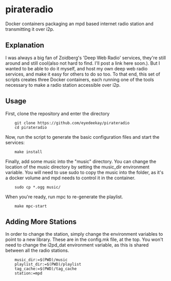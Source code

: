 # pirateradio

Docker containers packaging an mpd based internet radio station and transmitting
it over i2p.

## Explanation

I was always a big fan of Zoidberg's 'Deep Web Radio' services, they're still
around and still cool(also not hard to find. I'll post a link here soon.). But
I wanted to be able to do it myself, and host my own deep web radio services,
and make it easy for others to do so too. To that end, this set of scripts
creates three Docker containers, each running one of the tools necessary to make
a radio station accessible over i2p.

## Usage

First, clone the repository and enter the directory

        git clone https://github.com/eyedeekay/pirateradio
        cd pirateradio

Now, run the script to generate the basic configuration files and start the
services:

        make install

Finally, add some music into the "music" directory. You can change the location
of the music directory by setting the music_dir environment variable. You will
need to use sudo to copy the music into the folder, as it's a docker volume and
mpd needs to control it in the container.

        sudo cp *.ogg music/

When you're ready, run mpc to re-generate the playlist.

        make mpc-start

## Adding More Stations

In order to change the station, simply change the environment variables to point
to a new library. These are in the config.mk file, at the top. You won't need to
change the i2pd_dat environment variable, as this is shared between all the
radio stations.

        music_dir:=$(PWD)/music
        playlist_dir:=$(PWD)/playlist
        tag_cache:=$(PWD)/tag_cache
        station:=mpd

